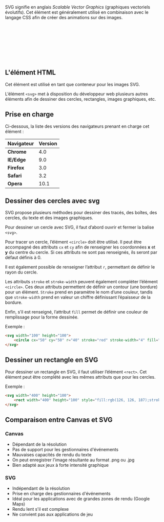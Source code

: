 SVG signifie en anglais *Scalable Vector Graphics* (graphiques vectoriels évolutifs). Cet élément est généralement utilisé en combinaison avec le langage CSS afin de créer des animations sur des images.

## L'élément HTML <svg>

Cet élément est utilisé en tant que conteneur pour les images SVG.

L’élément ```<svg>``` met à disposition du développeur web plusieurs autres éléments afin de dessiner des cercles, rectangles, images graphiques, etc.

## Prise en charge

Ci-dessous, la liste des versions des navigateurs prenant en charge cet élément :

| **Navigateur** | **Version** |
| --- | --- |
| **Chrome** | 4.0 |
| **IE/Edge** | 9.0 |
| **Firefox** | 3.0 |
| **Safari** | 3.2 |
| **Opera** | 10.1 |

## Dessiner des cercles avec svg

SVG propose plusieurs méthodes pour dessiner des tracés, des boîtes, des cercles, du texte et des images graphiques.

Pour dessiner un cercle avec SVG, il faut d’abord ouvrir et fermer la balise ```<svg>```.

Pour tracer un cercle, l’élément ```<circle>``` doit être utilisé. Il peut être accompagné des attributs ```cx``` et ```cy``` afin de renseigner les coordonnées **x** et **y** du centre du cercle. Si ces attributs ne sont pas renseignés, ils seront par défaut définis à 0.

Il est également possible de renseigner l’attribut ```r```, permettant de définir le rayon du cercle.

Les attributs ```stroke``` et ```stroke-width``` peuvent également compléter l’élément ```<circle>```. Ces deux attributs permettent de définir un contour (une bordure) pour un élément. ```Stroke``` prend en paramètre le nom d’une couleur, tandis que ```stroke-width``` prend en valeur un chiffre définissant l’épaisseur de la bordure. 

Enfin, s’il est renseigné, l’attribut ```fill``` permet de définir une couleur de remplissage pour la forme dessinée.

Exemple :

``` html
<svg width="100" height="100">
    <circle cx="50" cy="50" r="40" stroke="red" stroke-width="4" fill="blue" />
</svg>
```

## Dessiner un rectangle en SVG

Pour dessiner un rectangle en SVG, il faut utiliser l’élément ```<rect>```. Cet élément peut être complété avec les mêmes attributs que pour les cercles.

Exemple :

``` html
<svg width="400" height="100">
    <rect width="400" height="100" style="fill:rgb(126, 126, 187);stroke-width:10;stroke:rgb(211, 15, 15)" />
</svg>
```

## Comparaison entre Canvas et SVG

### Canvas

- Dépendant de la résolution
- Pas de support pour les gestionnaires d'événements
- Mauvaises capacités de rendu du texte
- On peut enregistrer l'image résultante au format .png ou .jpg
- Bien adapté aux jeux à forte intensité graphique

### SVG

- Indépendant de la résolution
- Prise en charge des gestionnaires d'événements
- Idéal pour les applications avec de grandes zones de rendu (Google Maps)
- Rendu lent s'il est complexe 
- Ne convient pas aux applications de jeu